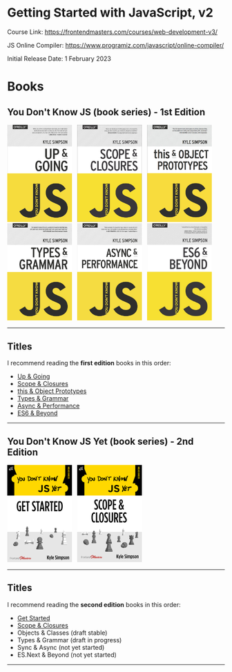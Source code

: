 # Getting Started with JavaScript, v2

Course Link: https://frontendmasters.com/courses/web-development-v3/

JS Online Compiler: https://www.programiz.com/javascript/online-compiler/

Initial Release Date: 1 February 2023

# Books

## You Don't Know JS (book series) - 1st Edition

<img src="./images/YDKJS_Up-and-Going.jpeg" width="150">&nbsp;&nbsp;
<img src="./images/YDKJS_Scope-and-Closures.jpeg" width="150">&nbsp;&nbsp;
<img src="./images/YDKJS_this-and-Object-Prototypes.jpeg" width="150">&nbsp;&nbsp;
<img src="./images/YDKJS_Types-and-Grammar.jpeg" width="150">&nbsp;&nbsp;
<img src="./images/YDKJS_Async-and-Performance.jpeg" width="150">&nbsp;&nbsp;
<img src="./images/YDKJS_ES6-and-Beyond.jpeg" width="150">&nbsp;&nbsp;

-----

## Titles

I recommend reading the **first edition** books in this order:

* [Up & Going](./books/FirstEdition/You%20Don't%20Know%20JS_Up%20%26%20Going%20-%201st%20Edition.pdf)
* [Scope & Closures](./books/FirstEdition/You%20Don't%20Know%20JS_%20Scope%20%26%20Closures%20-%201st%20Edition.pdf)
* [this & Object Prototypes](./books/FirstEdition/You%20Don't%20Know%20JS_%20this%20%26%20Object%20Prototypes%20-%201st%20Edition.pdf)
* [Types & Grammar](./books/FirstEdition/You%20Don't%20Know%20JS_%20Types%20%26%20Grammar%20-%201st%20Edition.pdf)
* [Async & Performance](./books/FirstEdition/You%20Don't%20Know%20JS_%20Async%20%26%20Performance%20-%201st%20Edition.pdf)
* [ES6 & Beyond](./books/FirstEdition/You%20Don't%20Know%20JS_%20ES6%20%26%20Beyond%20-%201st%20Edition.pdf)

-----

## You Don't Know JS Yet (book series) - 2nd Edition

<img src="./images/YDKJSYet_Get-Started.png" width="150">&nbsp;&nbsp;
<img src="./images/YDKJSYet_Scope-and-Closures.png" width="150">&nbsp;&nbsp;

-----

## Titles

I recommend reading the **second edition** books in this order:

* [Get Started](./books/SecondEdition/You%20Don't%20Know%20JS%20Yet_Get%20Started%20-%202nd%20Edition.pdf)
* [Scope & Closures](./books/SecondEdition/You%20Don't%20Know%20JS%20Yet_Scope%20%26%20Closures%20-%202nd%20Edition.pdf)
* Objects & Classes (draft stable)
* Types & Grammar (draft in progress)
* Sync & Async (not yet started)
* ES.Next & Beyond (not yet started)

-----